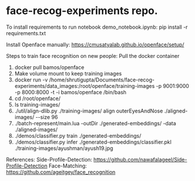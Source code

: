 # face-recog-experiments repo.

To install requirements to run notebook demo_notebook.ipynb:
pip install -r requirements.txt

Install Openface manually: https://cmusatyalab.github.io/openface/setup/

Steps to train face recognition on new people:
Pull the docker container
1) docker pull bamos/openface
2) Make volume mount to keep training images
3) docker run -v /home/shrutigupta/Documents/face-recog-experiments/data_images:/root/openface/training-images -p 9001:9000 -p 8000:8000 -t -i bamos/openface /bin/bash
4) cd /root/openface/
5) ls training-images/
6) ./util/align-dlib.py ./training-images/ align outerEyesAndNose ./aligned-images/ --size 96
7) ./batch-represent/main.lua -outDir ./generated-embeddings/ -data ./aligned-images/
8) ./demos/classifier.py train ./generated-embeddings/
9) ./demos/classifier.py infer ./generated-embeddings/classifier.pkl ./training-images/ayushman/ayush19.jpg

References:
Side-Profile-Detection: https://github.com/nawafalageel/Side-Profile-Detection
Face-Matching: https://github.com/ageitgey/face_recognition
